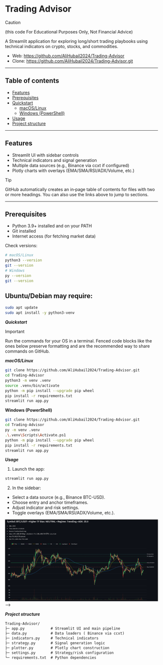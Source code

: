 # Trading Advisor 

>[!CAUTION]
>(this code For Educational Purposes Only, Not Financial Advice)

A Streamlit application for exploring long/short trading playbooks using technical indicators on crypto, stocks, and commodities.

- Web: https://github.com/AliHubail2024/Trading-Advisor  
- Clone: https://github.com/AliHubail2024/Trading-Advisor.git

---

## Table of contents

- [Features](#features)
- [Prerequisites](#prerequisites)
- [Quickstart](#quickstart)
  - [macOS/Linux](#macoslinux)
  - [Windows (PowerShell)](#windows-powershell)
- [Usage](#usage)
- [Project structure](#project-structure)

---

## Features

- Streamlit UI with sidebar controls
- Technical indicators and signal generation
- Multiple data sources (e.g., Binance via ccxt if configured)
- Plotly charts with overlays (EMA/SMA/RSI/ADX/Volume, etc.)

> [!TIP]
> GitHub automatically creates an in‑page table of contents for files with two or more headings. You can also use the links above to jump to sections.

---

## Prerequisites

- Python 3.9+ installed and on your PATH
- Git installed
- Internet access (for fetching market data)

Check versions:

```bash
# macOS/Linux
python3 --version
git --version
# Windows
py --version
git --version
```
## Ubuntu/Debian may require:
```bash
sudo apt update
sudo apt install -y python3-venv
```


***Quickstart*** 

>[!IMPORTANT]
>Run the commands for your OS in a terminal. Fenced code blocks like the ones below preserve formatting and are the recommended way to share commands on GitHub.

***macOS/Linux***

```bash
git clone https://github.com/AliHubail2024/Trading-Advisor.git
cd Trading-Advisor
python3 -m venv .venv
source .venv/bin/activate
python -m pip install --upgrade pip wheel
pip install -r requirements.txt
streamlit run app.py
```

**Windows (PowerShell)**

```bash
git clone https://github.com/AliHubail2024/Trading-Advisor.git
cd Trading-Advisor
py -m venv .venv
.\.venv\Scripts\Activate.ps1
python -m pip install --upgrade pip wheel
pip install -r requirements.txt
streamlit run app.py
```


***Usage***

1. Launch the app:

```bash
streamlit run app.py
```

2. In the sidebar:
   
 * Select a data source (e.g., Binance BTC-USD).
 * Choose entry and anchor timeframes.
 * Adjust indicator and risk settings.
 * Toggle overlays (EMA/SMA/RSI/ADX/Volume, etc.).


![App screenshot](assets/images/BTC_advice_Sample.png) -->

***Project structure***
```text
Trading-Advisor/
├─ app.py            # Streamlit UI and main pipeline
├─ data.py           # Data loaders ( Binance via ccxt)
├─ indicators.py     # Technical indicators
├─ strategy.py       # Signal generation logic
├─ plotter.py        # Plotly chart construction
├─ settings.py       # Strategy/risk configuration
└─ requirements.txt  # Python dependencies
```
